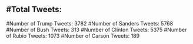 #Total Tweets:  
---
#Number of Trump Tweets: 3782
#Number of Sanders Tweets: 5768
#Number of Bush Tweets: 313
#Number of Clinton Tweets: 5375
#Number of Rubio Tweets: 1073
#Number of Carson Tweets: 189